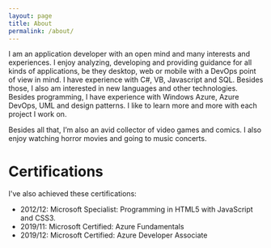 ```yaml
---
layout: page
title: About
permalink: /about/
---
```


I am an application developer with an open mind and many interests and experiences. I enjoy analyzing, developing and providing guidance for all kinds of applications, be they desktop, web or mobile with a DevOps point of view in mind. I have experience with C#, VB, Javascript and SQL. Besides those, I also am interested in new languages and other technologies. Besides programming, I have experience with Windows Azure, Azure DevOps, UML and design patterns. I like to learn more and more with each project I work on.

Besides all that, I’m also an avid collector of video games and comics.
I also enjoy watching horror movies and going to music concerts.

# Certifications
I've also achieved these certifications:
- 2012/12: Microsoft Specialist: Programming in HTML5 with JavaScript and CSS3.
- 2019/11: Microsoft Certified: Azure Fundamentals
- 2019/12: Microsoft Certified: Azure Developer Associate